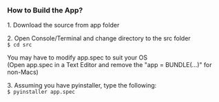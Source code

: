 <h3>How to Build the App?</h3>
    <p>
        1. Download the source from app folder
    </p>
    <p>
        2. Open Console/Terminal and change directory to the src folder
        <br/>
        <code>$ cd src</code>
    </p>
    <p>
        You may have to modify app.spec to suit your OS
        <br/>
        (Open app.spec in a Text Editor and remove the "app = BUNDLE(...)" for non-Macs)
    </p>
    <p>
        3. Assuming you have pyinstaller, type the following:
        <br/>
        <code>$ pyinstaller app.spec</code>
    </p>
